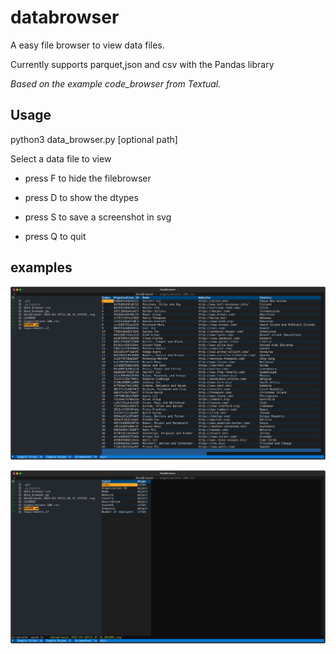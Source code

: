 # databrowser

A easy file browser to view data files.

Currently supports parquet,json and csv with the Pandas library

_Based on the example code_browser from Textual._

## Usage

python3 data_browser.py [optional path]

Select a data file to view

* press F to hide the filebrowser
* press D to show the dtypes
* press S to save a screenshot in svg

* press Q to quit

## examples

![Screenshot data](images/screenshot_data.svg)

![Screenshot dtype](images/screenshot_dtype.svg)
